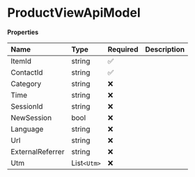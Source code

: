 # ProductViewApiModel

**Properties**

| Name             | Type        | Required | Description |
| :--------------- | :---------- | :------- | :---------- |
| ItemId           | string      | ✅       |             |
| ContactId        | string      | ✅       |             |
| Category         | string      | ❌       |             |
| Time             | string      | ❌       |             |
| SessionId        | string      | ❌       |             |
| NewSession       | bool        | ❌       |             |
| Language         | string      | ❌       |             |
| Url              | string      | ❌       |             |
| ExternalReferrer | string      | ❌       |             |
| Utm              | List`<Utm>` | ❌       |             |

<!-- This file was generated by liblab | https://liblab.com/ -->
